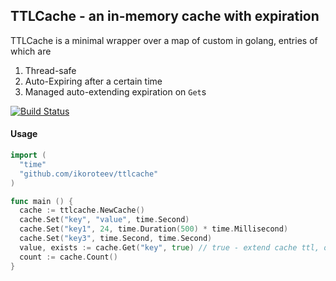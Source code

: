 ## TTLCache - an in-memory cache with expiration

TTLCache is a minimal wrapper over a map of custom in golang, entries of which are

1. Thread-safe
2. Auto-Expiring after a certain time
3. Managed auto-extending expiration on `Get`s

[![Build Status](https://travis-ci.org/ikoroteev/ttlcache.svg)](https://travis-ci.org/ikoroteev/ttlcache)

#### Usage
```go
import (
  "time"
  "github.com/ikoroteev/ttlcache"
)

func main () {
  cache := ttlcache.NewCache()
  cache.Set("key", "value", time.Second)
  cache.Set("key1", 24, time.Duration(500) * time.Millisecond)
  cache.Set("key3", time.Second, time.Second)
  value, exists := cache.Get("key", true) // true - extend cache ttl, otherwise false
  count := cache.Count()
}
```